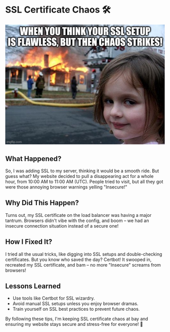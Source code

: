 # SSL Certificate Chaos 🛠️
![SSL certificate issue](https://github.com/julioceaseless/alx-system_engineering-devops/blob/main/assets/8pqi31.jpg)

## What Happened?

So, I was adding SSL to my server, thinking it would be a smooth ride. But guess what? My website decided to pull a disappearing act for a whole hour, from 10:00 AM to 11:00 AM (UTC). People tried to visit, but all they got were those annoying browser warnings yelling "Insecure!"

## Why Did This Happen?

Turns out, my SSL certificate on the load balancer was having a major tantrum. Browsers didn't vibe with the config, and boom – we had an insecure connection situation instead of a secure one!

## How I Fixed It?

I tried all the usual tricks, like digging into SSL setups and double-checking certificates. But you know who saved the day? Certbot! It swooped in, recreated my SSL certificate, and bam – no more "Insecure" screams from browsers!

## Lessons Learned

- Use tools like Certbot for SSL wizardry.
- Avoid manual SSL setups unless you enjoy browser dramas.
- Train yourself on SSL best practices to prevent future chaos.

By following these tips, I'm keeping SSL certificate chaos at bay and ensuring my website stays secure and stress-free for everyone! 🚀
